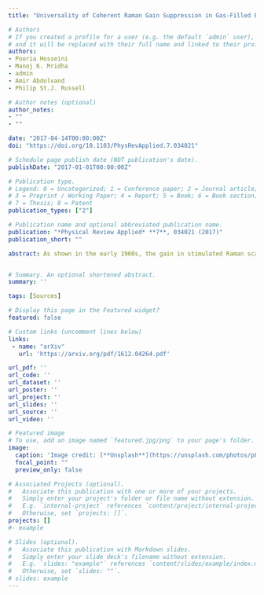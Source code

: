 ```yaml
---
title: "Universality of Coherent Raman Gain Suppression in Gas-Filled Broadband-Guiding Photonic Crystal Fibers"

# Authors
# If you created a profile for a user (e.g. the default `admin` user), write the username (folder name) here 
# and it will be replaced with their full name and linked to their profile.
authors:
- Pooria Hosseini
- Manoj K. Mridha
- admin
- Amir Abdolvand
- Philip St.J. Russell

# Author notes (optional)
author_notes:
- ""
- ""

date: "2017-04-14T00:00:00Z"
doi: "https://doi.org/10.1103/PhysRevApplied.7.034021"

# Schedule page publish date (NOT publication's date).
publishDate: "2017-01-01T00:00:00Z"

# Publication type.
# Legend: 0 = Uncategorized; 1 = Conference paper; 2 = Journal article;
# 3 = Preprint / Working Paper; 4 = Report; 5 = Book; 6 = Book section;
# 7 = Thesis; 8 = Patent
publication_types: ["2"]

# Publication name and optional abbreviated publication name.
publication: "*Physical Review Applied* **7**, 034021 (2017)"
publication_short: ""

abstract: As shown in the early 1960s, the gain in stimulated Raman scattering (SRS) is drastically suppressed when the rate of creation of phonons (via a pump-to-Stokes conversion) is exactly balanced by the rate of phonon annihilation (via a pump-to-anti-Stokes conversion). This occurs when the phonon coherence waves—synchronized vibrations of a large population of molecules—have identical propagation constants for both processes; i.e., they are phase-velocity matched. As recently demonstrated, hydrogen-filled photonic crystal fiber pumped in the vicinity of its zero-dispersion wavelength provides an ideal system for observing this effect. Here we report that Raman gain suppression is actually a universal feature of SRS in gas-filled hollow-core fibers and that it can strongly impair SRS even when the phase mismatch is high, particularly at high pump powers when it is normally assumed that nonlinear processes become more (not less) efficient. This counterintuitive result means that intermodal stimulated Raman scattering (for example, between LP01 and LP11 core modes) begins to dominate at high power levels. The results reported have important implications for fiber-based Raman shifters, amplifiers, or frequency combs, especially for operation in the ultraviolet, where the Raman gain is much higher


# Summary. An optional shortened abstract.
summary: '' 

tags: [Sources]

# Display this page in the Featured widget?
featured: false

# Custom links (uncomment lines below)
links:
 - name: "arXiv"
   url: 'https://arxiv.org/pdf/1612.04264.pdf'

url_pdf: ''
url_code: ''
url_dataset: ''
url_poster: ''
url_project: ''
url_slides: ''
url_source: ''
url_video: ''

# Featured image
# To use, add an image named `featured.jpg/png` to your page's folder. 
image:
  caption: 'Image credit: [**Unsplash**](https://unsplash.com/photos/pLCdAaMFLTE)'
  focal_point: ""
  preview_only: false

# Associated Projects (optional).
#   Associate this publication with one or more of your projects.
#   Simply enter your project's folder or file name without extension.
#   E.g. `internal-project` references `content/project/internal-project/index.md`.
#   Otherwise, set `projects: []`.
projects: []
#- example

# Slides (optional).
#   Associate this publication with Markdown slides.
#   Simply enter your slide deck's filename without extension.
#   E.g. `slides: "example"` references `content/slides/example/index.md`.
#   Otherwise, set `slides: ""`.
# slides: example
---
```

